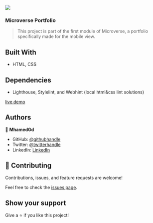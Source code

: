 ![](https://img.shields.io/badge/Microverse-blueviolet)

### Microverse Portfolio

> This project is part of the first module of Microverse, a portfolio specifically made for the mobile view.


## Built With

- HTML, CSS

## Dependencies

- Lighthouse, Stylelint, and Webhint (local html&css lint solutions)

[live demo]( https://mhamedgd.github.io/microverse-portfolio/)

## Authors

👤 **MhamedGd**

- GitHub: [@githubhandle](https://github.com/mhamedGd)
- Twitter: [@twitterhandle](https://twitter.com/mhamedKGD)
- LinkedIn: [LinkedIn](https://www.linkedin.com/in/mohammed-k-b10450107/)

## 🤝 Contributing

Contributions, issues, and feature requests are welcome!

Feel free to check the [issues page](../../issues/).

## Show your support

Give a ⭐️ if you like this project!
